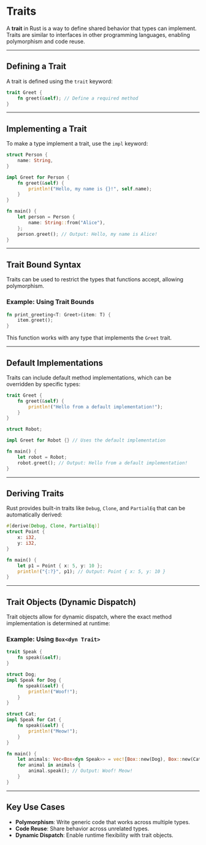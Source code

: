 # Traits 

A **trait** in Rust is a way to define shared behavior that types can implement. Traits are similar to interfaces in other programming languages, enabling polymorphism and code reuse.

---

## Defining a Trait

A trait is defined using the `trait` keyword:

```rust
trait Greet {
    fn greet(&self); // Define a required method
}
```

---

## Implementing a Trait

To make a type implement a trait, use the `impl` keyword:

```rust
struct Person {
    name: String,
}

impl Greet for Person {
    fn greet(&self) {
        println!("Hello, my name is {}!", self.name);
    }
}

fn main() {
    let person = Person {
        name: String::from("Alice"),
    };
    person.greet(); // Output: Hello, my name is Alice!
}
```

---

## Trait Bound Syntax

Traits can be used to restrict the types that functions accept, allowing polymorphism.

### Example: Using Trait Bounds
```rust
fn print_greeting<T: Greet>(item: T) {
    item.greet();
}
```

This function works with any type that implements the `Greet` trait.

---

## Default Implementations

Traits can include default method implementations, which can be overridden by specific types:

```rust
trait Greet {
    fn greet(&self) {
        println!("Hello from a default implementation!");
    }
}

struct Robot;

impl Greet for Robot {} // Uses the default implementation

fn main() {
    let robot = Robot;
    robot.greet(); // Output: Hello from a default implementation!
}
```

---

## Deriving Traits

Rust provides built-in traits like `Debug`, `Clone`, and `PartialEq` that can be automatically derived:

```rust
#[derive(Debug, Clone, PartialEq)]
struct Point {
    x: i32,
    y: i32,
}

fn main() {
    let p1 = Point { x: 5, y: 10 };
    println!("{:?}", p1); // Output: Point { x: 5, y: 10 }
}
```

---

## Trait Objects (Dynamic Dispatch)

Trait objects allow for dynamic dispatch, where the exact method implementation is determined at runtime:

### Example: Using `Box<dyn Trait>`
```rust
trait Speak {
    fn speak(&self);
}

struct Dog;
impl Speak for Dog {
    fn speak(&self) {
        println!("Woof!");
    }
}

struct Cat;
impl Speak for Cat {
    fn speak(&self) {
        println!("Meow!");
    }
}

fn main() {
    let animals: Vec<Box<dyn Speak>> = vec![Box::new(Dog), Box::new(Cat)];
    for animal in animals {
        animal.speak(); // Output: Woof! Meow!
    }
}
```

---

## Key Use Cases

- **Polymorphism**: Write generic code that works across multiple types.
- **Code Reuse**: Share behavior across unrelated types.
- **Dynamic Dispatch**: Enable runtime flexibility with trait objects.

 